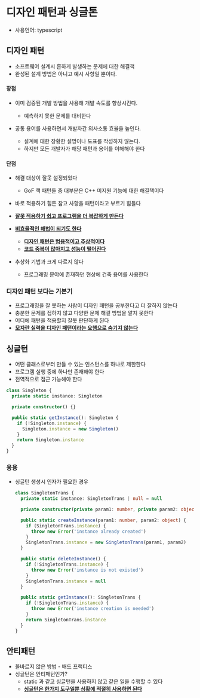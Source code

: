 # 디자인 패턴과 싱글톤

- 사용언어: typescript

## 디자인 패턴

- 소프트웨어 설계시 흔하게 발생하는 문제에 대한 해결책
- 완성된 설계 방법은 아니고 예시 사항일 뿐이다.

#### 장점

- 이미 검증된 개발 방법을 사용해 개발 속도를 향상시킨다.
  - 예측하지 못한 문제를 대비한다

- 공통 용어를 사용하면서 개발자간 의사소통 효율을 높인다.
  - 설계에 대한 장황한 설명이나 도표를 작성하지 않는다.
  - 하지만 모든 개발자가 해당 패턴과 용어를 이해해야 한다

#### 단점

- 해결 대상이 잘못 설정되었다
  - GoF 책 패턴들 중 대부분은 C++ 미지원 기능에 대한 해결책이다
- 바로 적용하기 힘든 참고 사항을 패턴이라고 부르기 힘들다
- **<u>잘못 적용하기 쉽고 프로그램을 더 복잡하게 만든다</u>**  

- <u>**비효율적인 해법이 되기도 한다**</u>
  - <u>**디자인 패턴은 범용적이고 추상적이다**</u>
  - <u>**코드 중복이 많아지고 성능이 떨어진다**</u>

- 추상화 기법과 크게 다르지 않다
  - 프로그래밍 분야에 존재하던 현상에 건축 용어를 사용한다 

### 디자인 패턴 보다는 기본기

- 프로그래밍을 잘 못하는 사람이 디자인 패턴을 공부한다고 더 잘하지 않는다 
- 충분한 문제를 접하지 않고 다양한 문제 해결 방법을 알지 못한다
- 어디에 패턴을 적용할지 잘못 판단하게 된다
- **<u>모자란 실력을 디자인 패턴이라는 요행으로 숨기지 않는다</u>** 

## 싱글턴

- 어떤 클래스로부터 만들 수 있는 인스턴스를 하나로 제한한다 
- 프로그램 실행 중에 하나만 존재해야 한다
- 전역적으로 접근 가능해야 한다 

```typescript
class Singleton {
  private static instance: Singleton

  private constructor() {}

  public static getInstance(): Singleton {
    if (!Singleton.instance) {
      Singleton.instance = new Singleton()
    }
    return Singleton.instance
  }
}
```

### 응용

- 싱글턴 생성시 인자가 필요한 경우 

  ```typescript
  class SingletonTrans {
    private static instance: SingletonTrans | null = null
  
    private constructor(private param1: number, private param2: object) {}
  
    public static createInstance(param1: number, param2: object) {
      if (SingletonTrans.instance) {
        throw new Error('instance already created')
      }
      SingletonTrans.instance = new SingletonTrans(param1, param2)
    }
  
    public static deleteInstance() {
      if (!SingletonTrans.instance) {
        throw new Error('instance is not existed')
      }
      SingletonTrans.instance = null
    }
  
    public static getInstance(): SingletonTrans {
      if (!SingletonTrans.instance) {
        throw new Error('instance creation is needed')
      }
      return SingletonTrans.instance
    }
  }
  ```

## 안티패턴

- 올바르지 않은 방법 - 배드 프랙티스
- 싱글턴은 안티패턴인가?
  - static 과 같고 싱글턴을 사용하지 않고 같은 일을 수행할 수 있다
  - **<u>싱글턴은 한가지 도구일뿐 상황에 적절히 사용하면 된다</u>**

